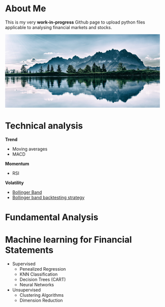 # About Me

This is my very **work-in-progress** Github page to upload python files applicable to analysing financial markets and stocks.

![Name](IMG-20191130-WA00012.jpeg)

# Technical analysis
**Trend**
  - Moving averages
  - MACD
 
**Momentum**
  - RSI
  
**Volatility**

  - [Bollinger Band](Bollinger_Band/Bollinger_Band.md)
  - [Bollinger band backtesting strategy](https://github.com/BRushmere/BRushmere.github.io/blob/master/Bollinger%20band%20backtest.ipynb)

# Fundamental Analysis

# Machine learning for Financial Statements
- Supervised
  - Penealized Regression
  - KNN Classification
  - Decision Trees (CART)
  - Neural Networks
- Unsupervised
  - Clustering Algorithms
  - Dimension Reduction
  

